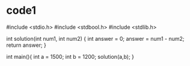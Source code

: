# code1

#include <stdio.h>
#include <stdbool.h>
#include <stdlib.h>

int solution(int num1, int num2) {
    int answer = 0;
    answer = num1 - num2;
    return answer;
}

int main(){
    int a = 1500;
    int b = 1200;
    solution(a,b);
}
